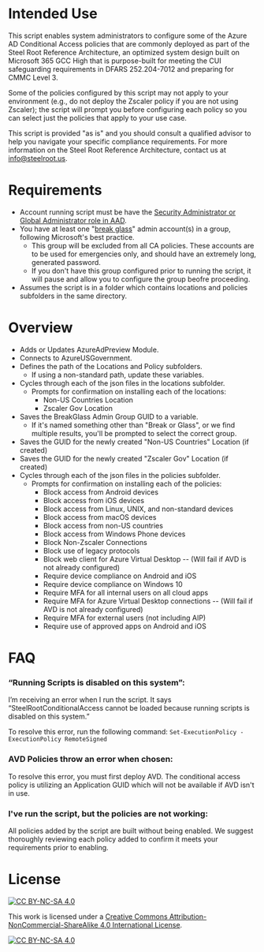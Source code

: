 # Intended Use
This script enables system administrators to configure some of the Azure AD Conditional Access policies that are commonly deployed as part of the Steel Root Reference Architecture, an optimized system design built on Microsoft 365 GCC High that is purpose-built for meeting the CUI safeguarding requirements in DFARS 252.204-7012 and preparing for CMMC Level 3.

Some of the policies configured by this script may not apply to your environment (e.g., do not deploy the Zscaler policy if you are not using Zscaler); the script will prompt you before configuring each policy so you can select just the policies that apply to your use case.

This script is provided "as is" and you should consult a qualified advisor to help you navigate your specific compliance requirements. For more information on the Steel Root Reference Architecture, contact us at info@steelroot.us.

# Requirements
* Account running script must be have the [Security Administrator or Global Administrator role in AAD](https://docs.microsoft.com/en-us/azure/active-directory/roles/delegate-by-task#security---conditional-access).
* You have at least one "[break glass](https://docs.microsoft.com/en-us/azure/active-directory/roles/security-emergency-access)" admin account(s) in a group, following Microsoft's best practice. 
  * This group will be excluded from all CA policies. These accounts are to be used for emergencies only, and should have an extremely long, generated password.
  * If you don't have this group configured prior to running the script, it will pause and allow you to configure the group beofre proceeding.
* Assumes the script is in a folder which contains locations and policies subfolders in the same directory.

# Overview
* Adds or Updates AzureAdPreview Module.
* Connects to AzureUSGovernment.
* Defines the path of the Locations and Policy subfolders.
  * If using a non-standard path, update these variables.
* Cycles through each of the json files in the locations subfolder.
  * Prompts for confirmation on installing each of the locations:
    * Non-US Countries Location
    * Zscaler Gov Location
* Saves the BreakGlass Admin Group GUID to a variable.
  * If it's named something other than "Break or Glass", or we find multiple results, you'll be prompted to select the correct group.
* Saves the GUID for the newly created "Non-US Countries" Location (if created)
* Saves the GUID for the newly created "Zscaler Gov" Location (if created)
* Cycles through each of the json files in the policies subfolder.
  * Prompts for confirmation on installing each of the policies:
    * Block access from Android devices
    * Block access from iOS devices
    * Block access from Linux, UNIX, and non-standard devices
    * Block access from macOS devices
    * Block access from non-US countries
    * Block access from Windows Phone devices
    * Block Non-Zscaler Connections
    * Block use of legacy protocols
    * Block web client for Azure Virtual Desktop -- (Will fail if AVD is not already configured)
    * Require device compliance on Android and iOS
    * Require device compliance on Windows 10
    * Require MFA for all internal users on all cloud apps
    * Require MFA for Azure Virtual Desktop connections -- (Will fail if AVD is not already configured)
    * Require MFA for external users (not including AIP)
    * Require use of approved apps on Android and iOS



# FAQ
### “Running Scripts is disabled on this system”:
I’m receiving an error when I run the script. It says “SteelRootConditionalAccess cannot be loaded because running scripts is disabled on this system.”

To resolve this error, run the following command:
```Set-ExecutionPolicy -ExecutionPolicy RemoteSigned```

### AVD Policies throw an error when chosen:
To resolve this error, you must first deploy AVD. The conditional access policy is utilizing an Application GUID which will not be available if AVD isn't in use.

### I've run the script, but the policies are not working:
All policies added by the script are built without being enabled. We suggest thoroughly reviewing each policy added to confirm it meets your requirements prior to enabling.  

# License
[![CC BY-NC-SA 4.0][cc-by-nc-sa-shield]][cc-by-nc-sa]

This work is licensed under a
[Creative Commons Attribution-NonCommercial-ShareAlike 4.0 International License][cc-by-nc-sa].

[![CC BY-NC-SA 4.0][cc-by-nc-sa-image]][cc-by-nc-sa]

[cc-by-nc-sa]: http://creativecommons.org/licenses/by-nc-sa/4.0/
[cc-by-nc-sa-image]: https://licensebuttons.net/l/by-nc-sa/4.0/88x31.png
[cc-by-nc-sa-shield]: https://img.shields.io/badge/License-CC%20BY--NC--SA%204.0-lightgrey.svg
